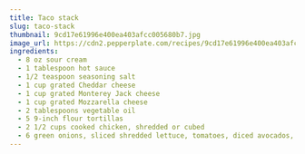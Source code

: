 ```yaml
---
title: Taco stack
slug: taco-stack
thumbnail: 9cd17e61996e400ea403afcc005680b7.jpg
image_url: https://cdn2.pepperplate.com/recipes/9cd17e61996e400ea403afcc005680b7.jpg
ingredients:
  - 8 oz sour cream
  - 1 tablespoon hot sauce
  - 1/2 teaspoon seasoning salt
  - 1 cup grated Cheddar cheese
  - 1 cup grated Monterey Jack cheese
  - 1 cup grated Mozzarella cheese
  - 2 tablespoons vegetable oil
  - 5 9-inch flour tortillas
  - 2 1/2 cups cooked chicken, shredded or cubed
  - 6 green onions, sliced shredded lettuce, tomatoes, diced avocados, additional sour cream - for topping
---
```



